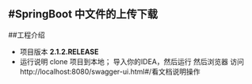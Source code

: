 #SpringBoot 中文件的上传下载
-------

##工程介绍

 - 项目版本
    **2.1.2.RELEASE**
 - 运行说明
    clone 项目到本地；
    导入你的IDEA，然后运行
    然后浏览器 访问 http://localhost:8080/swagger-ui.html#/看文档说明操作



 
